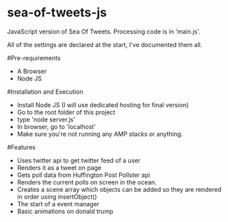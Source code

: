# sea-of-tweets-js
JavaScript version of Sea Of Tweets.  Processing code is in 'main.js'.  

All of the settings are declared at the start, I've documented them all.

#Pre-requirements
 - A Browser
 - Node JS

#Installation and Execution
 - Install Node JS (I will use dedicated hosting for final version)
 - Go to the root folder of this project
 - type 'node server.js'
 - In browser, go to 'localhost'
 - Make sure you're not running any AMP stacks or anything.

#Features
 - Uses twitter api to get twitter feed of a user
 - Renders it as a tweet on page
 - Gets poll data from Huffington Post Pollster api
 - Renders the current polls on screen in the ocean.
 - Creates a scene array which objects can be added so they are rendered in order using insertObject()
 - The start of a event manager
 - Basic animations on donald trump
